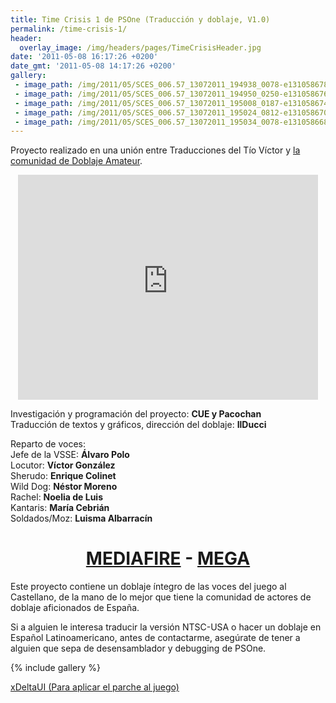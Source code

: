 ```yaml
---
title: Time Crisis 1 de PSOne (Traducción y doblaje, V1.0)
permalink: /time-crisis-1/
header:
  overlay_image: /img/headers/pages/TimeCrisisHeader.jpg
date: '2011-05-08 16:17:26 +0200'
date_gmt: '2011-05-08 14:17:26 +0200'
gallery:
 - image_path: /img/2011/05/SCES_006.57_13072011_194938_0078-e1310586789972.png
 - image_path: /img/2011/05/SCES_006.57_13072011_194950_0250-e1310586768872.png
 - image_path: /img/2011/05/SCES_006.57_13072011_195008_0187-e1310586742999.png
 - image_path: /img/2011/05/SCES_006.57_13072011_195024_0812-e1310586706116.png
 - image_path: /img/2011/05/SCES_006.57_13072011_195034_0078-e1310586681951.png
---
```

Proyecto realizado en una unión entre Traducciones del Tío Víctor y 
[la comunidad de Doblaje Amateur](http://www.doblajeamateur.tk).

<p style="text-align: center;"><iframe src="https://www.youtube-nocookie.com/embed/HV5kQKweX2w?rel=0" width="480" height="360" frameborder="0" allowfullscreen="allowfullscreen"></iframe></p>

Investigación y programación del proyecto: **CUE y Pacochan**  
Traducción de textos y gráficos, dirección del doblaje: **IlDucci**

Reparto de voces:  
Jefe de la VSSE: **Álvaro Polo**  
Locutor: **Víctor González**  
Sherudo: **Enrique Colinet**  
Wild Dog: **Néstor Moreno**  
Rachel: **Noelia de Luis**  
Kantaris: **María Cebrián**  
Soldados/Moz: **Luisma Albarracín**

<h1 style="text-align: center;"><strong><a href="http://www.mediafire.com/download/kcm26cxmbnnx08t/TimeCrisisPSOneESP10.7z">MEDIAFIRE</a> - <a href="https://mega.nz/#!BU9SQQ7I!LazeE2rOZiqPJn42nERMHbq2U8qbA00jj0HcWT08_YQ">MEGA</a></strong></h1>

Este proyecto contiene un doblaje íntegro de las voces del juego al Castellano, 
de la mano de lo mejor que tiene la comunidad de actores de doblaje aficionados 
de España.

Si a alguien le interesa traducir la versión NTSC-USA o hacer un doblaje en Español 
Latinoamericano, antes de contactarme, asegúrate de tener a alguien que sepa de 
desensamblador y debugging de PSOne.

{% include gallery %}

[xDeltaUI (Para aplicar el parche al juego)](http://www.romhacking.net/utilities/598/)
